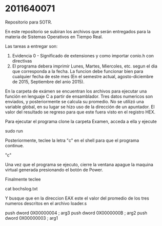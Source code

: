 # 2011640071
Repositorio para SOTR.

En este repositorio se subiran los archivos que serán entregados para la materia de Sistemas Operativos en Tiempo Real.


Las tareas a entregar son:


1. Evidencia 0 - Significado de extensiones y como importar conio.h con directivas
2. El programa debera imprimir Lunes, Martes, Miercoles, etc. segun 
el dia que corresponda a la fecha. La funcion debe funcionar bien 
para cualquier fecha de este mes (En el semestre actual, 
agosto-diciembre de 2015, Septiembre del anio 2015).


En la carpeta de exámen se encuentran los archivos para ejecutar una función en lenguaje C a partir de ensamblador. Tres datos numericos son enviados, y posteriormente se calcula su promedio. No se utilizó una variable global, en su lugar se hizo uso de la dirección de un apuntador. El valor del resultado se regreso para que este fuera visto en el registro HEX.

Para ejecutar el programa clone la carpeta Examen, acceda a ella y ejecute

sudo run

Posteriormente, teclee la letra "c" en el shell para que el programa continue.

"c"

Una vez que el programa se ejecuto, cierre la ventana apague la maquina virtual generada presionando el botón de Power.

Finalmente teclee

cat bochslog.txt

Y busque que en la direccion EAX este el valor del promedio de los tres numeros descritos en el archivo loader.s

push dword 0X00000004                           ; arg3
push dword 0X0000000B                           ; arg2
push dword 0X00000003                           ; arg1
